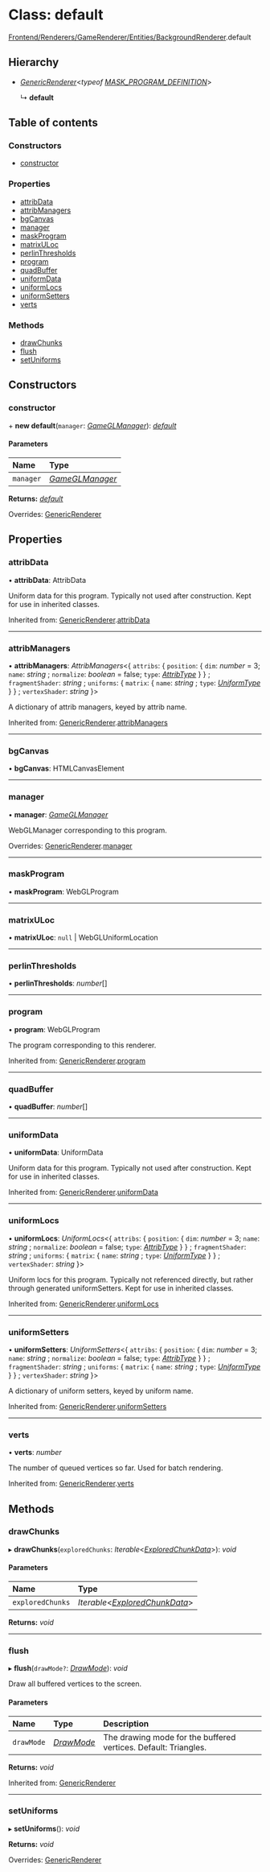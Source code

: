 # Class: default

[Frontend/Renderers/GameRenderer/Entities/BackgroundRenderer](../modules/frontend_renderers_gamerenderer_entities_backgroundrenderer.md).default

## Hierarchy

- [_GenericRenderer_](frontend_renderers_gamerenderer_webgl_genericrenderer.genericrenderer.md)<_typeof_ [_MASK_PROGRAM_DEFINITION_](../modules/frontend_renderers_gamerenderer_programs_maskprogram.md#mask_program_definition)\>

  ↳ **default**

## Table of contents

### Constructors

- [constructor](frontend_renderers_gamerenderer_entities_backgroundrenderer.default.md#constructor)

### Properties

- [attribData](frontend_renderers_gamerenderer_entities_backgroundrenderer.default.md#attribdata)
- [attribManagers](frontend_renderers_gamerenderer_entities_backgroundrenderer.default.md#attribmanagers)
- [bgCanvas](frontend_renderers_gamerenderer_entities_backgroundrenderer.default.md#bgcanvas)
- [manager](frontend_renderers_gamerenderer_entities_backgroundrenderer.default.md#manager)
- [maskProgram](frontend_renderers_gamerenderer_entities_backgroundrenderer.default.md#maskprogram)
- [matrixULoc](frontend_renderers_gamerenderer_entities_backgroundrenderer.default.md#matrixuloc)
- [perlinThresholds](frontend_renderers_gamerenderer_entities_backgroundrenderer.default.md#perlinthresholds)
- [program](frontend_renderers_gamerenderer_entities_backgroundrenderer.default.md#program)
- [quadBuffer](frontend_renderers_gamerenderer_entities_backgroundrenderer.default.md#quadbuffer)
- [uniformData](frontend_renderers_gamerenderer_entities_backgroundrenderer.default.md#uniformdata)
- [uniformLocs](frontend_renderers_gamerenderer_entities_backgroundrenderer.default.md#uniformlocs)
- [uniformSetters](frontend_renderers_gamerenderer_entities_backgroundrenderer.default.md#uniformsetters)
- [verts](frontend_renderers_gamerenderer_entities_backgroundrenderer.default.md#verts)

### Methods

- [drawChunks](frontend_renderers_gamerenderer_entities_backgroundrenderer.default.md#drawchunks)
- [flush](frontend_renderers_gamerenderer_entities_backgroundrenderer.default.md#flush)
- [setUniforms](frontend_renderers_gamerenderer_entities_backgroundrenderer.default.md#setuniforms)

## Constructors

### constructor

\+ **new default**(`manager`: [_GameGLManager_](frontend_renderers_gamerenderer_webgl_gameglmanager.gameglmanager.md)): [_default_](frontend_renderers_gamerenderer_entities_backgroundrenderer.default.md)

#### Parameters

| Name      | Type                                                                                    |
| :-------- | :-------------------------------------------------------------------------------------- |
| `manager` | [_GameGLManager_](frontend_renderers_gamerenderer_webgl_gameglmanager.gameglmanager.md) |

**Returns:** [_default_](frontend_renderers_gamerenderer_entities_backgroundrenderer.default.md)

Overrides: [GenericRenderer](frontend_renderers_gamerenderer_webgl_genericrenderer.genericrenderer.md)

## Properties

### attribData

• **attribData**: AttribData

Uniform data for this program. Typically not used after construction.
Kept for use in inherited classes.

Inherited from: [GenericRenderer](frontend_renderers_gamerenderer_webgl_genericrenderer.genericrenderer.md).[attribData](frontend_renderers_gamerenderer_webgl_genericrenderer.genericrenderer.md#attribdata)

---

### attribManagers

• **attribManagers**: _AttribManagers_<{ `attribs`: { `position`: { `dim`: _number_ = 3; `name`: _string_ ; `normalize`: _boolean_ = false; `type`: [_AttribType_](../enums/frontend_renderers_gamerenderer_enginetypes.attribtype.md) } } ; `fragmentShader`: _string_ ; `uniforms`: { `matrix`: { `name`: _string_ ; `type`: [_UniformType_](../enums/frontend_renderers_gamerenderer_enginetypes.uniformtype.md) } } ; `vertexShader`: _string_ }\>

A dictionary of attrib managers, keyed by attrib name.

Inherited from: [GenericRenderer](frontend_renderers_gamerenderer_webgl_genericrenderer.genericrenderer.md).[attribManagers](frontend_renderers_gamerenderer_webgl_genericrenderer.genericrenderer.md#attribmanagers)

---

### bgCanvas

• **bgCanvas**: HTMLCanvasElement

---

### manager

• **manager**: [_GameGLManager_](frontend_renderers_gamerenderer_webgl_gameglmanager.gameglmanager.md)

WebGLManager corresponding to this program.

Overrides: [GenericRenderer](frontend_renderers_gamerenderer_webgl_genericrenderer.genericrenderer.md).[manager](frontend_renderers_gamerenderer_webgl_genericrenderer.genericrenderer.md#manager)

---

### maskProgram

• **maskProgram**: WebGLProgram

---

### matrixULoc

• **matrixULoc**: `null` \| WebGLUniformLocation

---

### perlinThresholds

• **perlinThresholds**: _number_[]

---

### program

• **program**: WebGLProgram

The program corresponding to this renderer.

Inherited from: [GenericRenderer](frontend_renderers_gamerenderer_webgl_genericrenderer.genericrenderer.md).[program](frontend_renderers_gamerenderer_webgl_genericrenderer.genericrenderer.md#program)

---

### quadBuffer

• **quadBuffer**: _number_[]

---

### uniformData

• **uniformData**: UniformData

Uniform data for this program. Typically not used after construction.
Kept for use in inherited classes.

Inherited from: [GenericRenderer](frontend_renderers_gamerenderer_webgl_genericrenderer.genericrenderer.md).[uniformData](frontend_renderers_gamerenderer_webgl_genericrenderer.genericrenderer.md#uniformdata)

---

### uniformLocs

• **uniformLocs**: _UniformLocs_<{ `attribs`: { `position`: { `dim`: _number_ = 3; `name`: _string_ ; `normalize`: _boolean_ = false; `type`: [_AttribType_](../enums/frontend_renderers_gamerenderer_enginetypes.attribtype.md) } } ; `fragmentShader`: _string_ ; `uniforms`: { `matrix`: { `name`: _string_ ; `type`: [_UniformType_](../enums/frontend_renderers_gamerenderer_enginetypes.uniformtype.md) } } ; `vertexShader`: _string_ }\>

Uniform locs for this program. Typically not referenced directly,
but rather through generated uniformSetters. Kept for use in inherited classes.

Inherited from: [GenericRenderer](frontend_renderers_gamerenderer_webgl_genericrenderer.genericrenderer.md).[uniformLocs](frontend_renderers_gamerenderer_webgl_genericrenderer.genericrenderer.md#uniformlocs)

---

### uniformSetters

• **uniformSetters**: _UniformSetters_<{ `attribs`: { `position`: { `dim`: _number_ = 3; `name`: _string_ ; `normalize`: _boolean_ = false; `type`: [_AttribType_](../enums/frontend_renderers_gamerenderer_enginetypes.attribtype.md) } } ; `fragmentShader`: _string_ ; `uniforms`: { `matrix`: { `name`: _string_ ; `type`: [_UniformType_](../enums/frontend_renderers_gamerenderer_enginetypes.uniformtype.md) } } ; `vertexShader`: _string_ }\>

A dictionary of uniform setters, keyed by uniform name.

Inherited from: [GenericRenderer](frontend_renderers_gamerenderer_webgl_genericrenderer.genericrenderer.md).[uniformSetters](frontend_renderers_gamerenderer_webgl_genericrenderer.genericrenderer.md#uniformsetters)

---

### verts

• **verts**: _number_

The number of queued vertices so far. Used for batch rendering.

Inherited from: [GenericRenderer](frontend_renderers_gamerenderer_webgl_genericrenderer.genericrenderer.md).[verts](frontend_renderers_gamerenderer_webgl_genericrenderer.genericrenderer.md#verts)

## Methods

### drawChunks

▸ **drawChunks**(`exploredChunks`: _Iterable_<[_ExploredChunkData_](_types_global_globaltypes.exploredchunkdata.md)\>): _void_

#### Parameters

| Name             | Type                                                                               |
| :--------------- | :--------------------------------------------------------------------------------- |
| `exploredChunks` | _Iterable_<[_ExploredChunkData_](_types_global_globaltypes.exploredchunkdata.md)\> |

**Returns:** _void_

---

### flush

▸ **flush**(`drawMode?`: [_DrawMode_](../enums/frontend_renderers_gamerenderer_enginetypes.drawmode.md)): _void_

Draw all buffered vertices to the screen.

#### Parameters

| Name       | Type                                                                           | Description                                                     |
| :--------- | :----------------------------------------------------------------------------- | :-------------------------------------------------------------- |
| `drawMode` | [_DrawMode_](../enums/frontend_renderers_gamerenderer_enginetypes.drawmode.md) | The drawing mode for the buffered vertices. Default: Triangles. |

**Returns:** _void_

Inherited from: [GenericRenderer](frontend_renderers_gamerenderer_webgl_genericrenderer.genericrenderer.md)

---

### setUniforms

▸ **setUniforms**(): _void_

**Returns:** _void_

Overrides: [GenericRenderer](frontend_renderers_gamerenderer_webgl_genericrenderer.genericrenderer.md)
